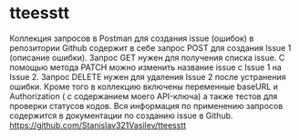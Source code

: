 # tteesstt
Коллекция запросов в Postman для создания issue (ошибок) в репозитории Github содержит в себе запрос POST для создания Issue 1
(описание ошибки). Запрос GET нужен для получения списка issue. С помощью метода PATCH можно изменить название issue c Issue 1
на Issue 2. Запрос DELETE нужен для удаления Issue 2 после устранения ошибки. Кроме того в коллекцию включены переменные
baseURL и Authorization ( с содержанием моего API-ключа) а также тестов для проверки статусов кодов. Вся информация по
применению запросов содержится в документации по созданию issue в Github.
https://github.com/Stanislav321Vasilev/tteesstt
